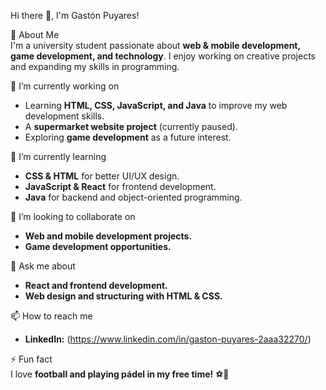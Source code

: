 Hi there 👋, I'm Gastón Puyares!

🚀 About Me  
I'm a university student passionate about **web & mobile development, game development, and technology**. I enjoy working on creative projects and expanding my skills in programming.

🔭 I’m currently working on  
- Learning **HTML, CSS, JavaScript, and Java** to improve my web development skills.  
- A **supermarket website project** (currently paused).  
- Exploring **game development** as a future interest.  

🌱 I’m currently learning  
- **CSS & HTML** for better UI/UX design.  
- **JavaScript & React** for frontend development.  
- **Java** for backend and object-oriented programming.  

👯 I’m looking to collaborate on  
- **Web and mobile development projects.**  
- **Game development opportunities.**  

💬 Ask me about  
- **React and frontend development.**  
- **Web design and structuring with HTML & CSS.**  

📫 How to reach me  
- **LinkedIn:** (https://www.linkedin.com/in/gaston-puyares-2aaa32270/)  

⚡ Fun fact  
I love **football and playing pádel in my free time!** ⚽🎾  


